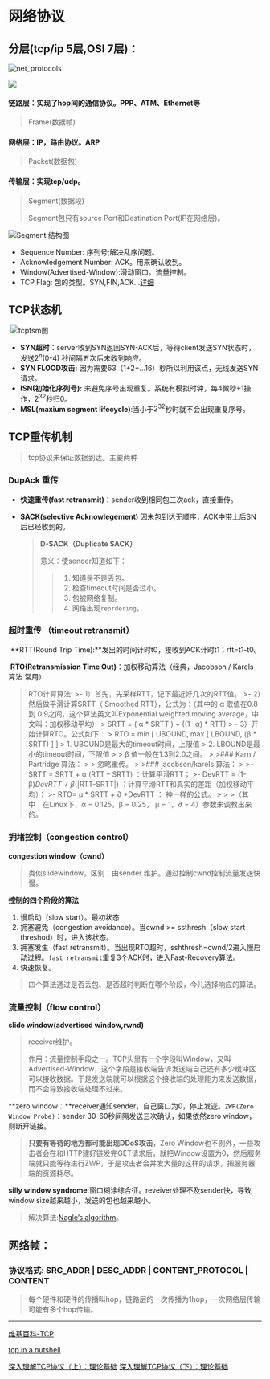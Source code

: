 # 网络协议

## 分层(tcp/ip 5层,OSI 7层)：

![net_protocols](../.././.src/net_protocols.png)

![](../.././.src/net_protocols-8042098.png)

#### 链路层：实现了hop间的通信协议。PPP、ATM、Ethernet等

> Frame(数据帧)

#### 网络层：IP，路由协议。ARP

> Packet(数据包)

#### 传输层：实现tcp/udp。

> Segment(数据段)
>
> Segment包只有source Port和Destination Port(IP在网络层)。 

![Segment 结构图](../.././.src/134217wuckuyvvcsuygnds.png)

- Sequence Number: 序列号;解决乱序问题。
- Acknowledgement Number: ACK。用来确认收到。
- Window(Advertised-Window):滑动窗口。流量控制。
- TCP Flag: 包的类型。SYN,FIN,ACK…[详细](../.././.src/image-20190725155505155.png) 

## TCP状态机

​	![tcpfsm图](../.././.src/tcpfsm.png)

- **SYN超时**：server收到SYN返回SYN-ACK后，等待client发送SYN状态时，发送$2^n$(0-4) 秒间隔五次后未收到响应。
- **SYN FLOOD攻击:** 因为需要63（1+2+…16）秒所以利用该点，无线发送SYN请求。
- **ISN(初始化序列号):**  未避免序号出现重复。系统有模拟时钟，每4微秒+1操作，$2^{32}$秒归0。
- **MSL(maxium segment lifecycle)**:当小于$2^{32}$秒时就不会出现重复序号。

## TCP重传机制

> tcp协议未保证数据到达。主要两种

### DupAck 重传

- **快速重传(fast retransmit)**：sender收到相同包三次ack，直接重传。	

- **SACK(selective Acknowlegement)** 因未包到达无顺序，ACK中带上后SN后已经收到的。

  > **D-SACK（Duplicate SACK）**
  >
  > 意义：使sender知道如下：
  >
  > > 1. 知道是不是丢包。
  > > 2. 检查timeout时间是否过小。
  > > 3. 包被网络复制。
  > > 4. 网络出现`reordering`。

  

### 超时重传 （timeout retransmit）

​      **RTT(Round Trip Time):**发出的时间计时t0，接收到ACK计时t1；rtt=t1-t0。

​      **RTO(Retransmission Time Out)**：加权移动算法（经典，Jacobson / Karels 算法 常用）

>RTO计算算法:
	>- 1）首先，先采样RTT，记下最近好几次的RTT值。
	>- 2）然后做平滑计算SRTT（ Smoothed RTT），公式为：（其中的 α 取值在0.8 到 0.9之间，这个算法英文叫Exponential weighted moving average，中文叫：加权移动平均）
	>  SRTT = ( α * SRTT ) + ((1- α) * RTT)
	> - 3）开始计算RTO。公式如下：
	>  RTO = min [ UBOUND,  max [ LBOUND,   (β * SRTT) ]  ]
	> 1. UBOUND是最大的timeout时间，上限值
	> 2.  LBOUND是最小的timeout时间，下限值
	>
	> β 值一般在1.3到2.0之间。
	>
	>### Karn / Partridge 算法：
	> 
	>​	忽略重传。
	> 
	>### jacobson/karels 算法：
	>
	>- SRTT = SRTT + α (RTT – SRTT) ：计算平滑RTT；
	>- DevRTT = (1-β)*DevRTT + β*(|RTT-SRTT|) ：计算平滑RTT和真实的差距（加权移动平均）；
	>- RTO= μ * SRTT + ∂ *DevRTT ： 神一样的公式。
	>
	>
	>（其中：在Linux下，α = 0.125，β = 0.25， μ = 1，∂ = 4）参数未调教出来的。

### 拥堵控制（congestion control）

**congestion window（cwnd）**

> 类似slidewindow。区别：由sender 维护。通过控制cwnd控制流量发送快慢。

**控制的四个阶段的算法**

1. 慢启动（slow start）。最初状态
2. 拥塞避免（congestion avoidance）。当cwnd >= ssthresh（slow start threshod）时，进入该状态。
3. 拥塞发生（fast retransmit）。当出现RTO超时，sshthresh=cwnd/2进入慢启动过程。`fast retransmit`重复3个ACK时，进入Fast-Recovery算法。
4. 快速恢复。

> 四个算法通过是否丢包、是否超时判断在哪个阶段，今儿选择响应的算法。




### 流量控制（flow control）
**slide window(advertised window,rwnd)**

> receiver维护。
>
> 作用：流量控制手段之一。TCP头里有一个字段叫Window，又叫Advertised-Window，这个字段是接收端告诉发送端自己还有多少缓冲区可以接收数据。于是发送端就可以根据这个接收端的处理能力来发送数据，而不会导致接收端处理不过来。

**zero window：**receiver通知sender，自己窗口为0，停止发送。`ZWP(Zero Window Probe)`：sender 30-60秒间隔发送三次确认，如果依然zero window，则断开链接。

> **只要有等待的地方都可能出现DDoS攻击**，Zero Window也不例外，一些攻击者会在和HTTP建好链发完GET请求后，就把Window设置为0，然后服务端就只能等待进行ZWP，于是攻击者会并发大量的这样的请求，把服务器端的资源耗尽。

**silly window syndrome**:窗口糊涂综合征。reveiver处理不及sender快，导致window size越来越小，发送的包也越来越小。

> 解决算法:[Nagle’s algorithm](http://en.wikipedia.org/wiki/Nagle's_algorithm)。



## 网络帧：

### 协议格式: SRC_ADDR | DESC_ADDR | CONTENT_PROTOCOL | CONTENT

>  每个硬件和硬件的传播叫hop，链路层的一次传播为1hop，一次网络层传输可能有多个hop传输。

---

[维基百科-TCP](https://en.wikipedia.org/wiki/Transmission_Control_Protocol#Window_scaling)

[tcp in a nutshell](http://www.cs.miami.edu/home/burt/learning/Csc524.032/notes/tcp_nutshell.html)

[深入理解TCP协议（上）：理论基础](http://www.52im.net/thread-513-1-1.html)
[深入理解TCP协议（下）：理论基础](http://www.52im.net/thread-515-1-1.html)

